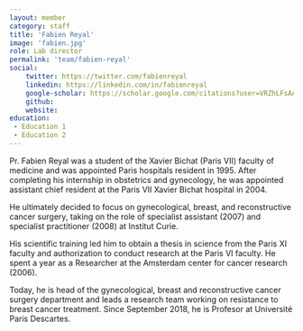 ```yaml
---
layout: member
category: staff
title: 'Fabien Reyal'
image: 'fabien.jpg'
role: Lab director
permalink: 'team/fabien-reyal'
social:
    twitter: https://twitter.com/fabienreyal
    linkedin: https://linkedin.com/in/fabienreyal
    google-scholar: https://scholar.google.com/citations?user=VRZhLFsAAAAJ&hl=en&oi=ao
    github:
    website:
education:
 - Education 1
 - Education 2
---
```


Pr. Fabien Reyal was a student of the Xavier Bichat (Paris VII) faculty of medicine and was appointed Paris hospitals resident in 1995. After completing his internship in obstetrics and gynecology, he was appointed assistant chief resident at the Paris VII Xavier Bichat hospital in 2004.

He ultimately decided to focus on gynecological, breast, and reconstructive cancer surgery, taking on the role of specialist assistant (2007) and specialist practitioner (2008) at Institut Curie.

His scientific training led him to obtain a thesis in science from the Paris XI faculty and authorization to conduct research at the Paris VI faculty. He spent a year as a Researcher at the Amsterdam center for cancer research (2006).

Today, he is head of the gynecological, breast and reconstructive cancer surgery department and leads a research team working on resistance to breast cancer treatment. Since September 2018, he is Profesor at Université Paris Descartes.
